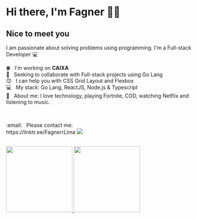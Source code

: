 # Hi there, I'm Fagner 👋🏻

## Nice to meet you
I am passionate about solving problems using programming.
I'm a Full-stack Developer :computer:

 :four_leaf_clover: &nbsp; I'm working on **CAIXA**
 <br/> :purple_heart: &nbsp; Seeking to collaborate with Full-stack projects using Go Lang
 <br/> :blush: &nbsp; I can help you with CSS Grid Layout and Flexbox
 <br/> :computer: &nbsp; My stack: Go Lang, ReactJS, Node.js & Typescript
 <br/> 💬  &nbsp; About me: I love technology, playing Fortnite, COD, watching Netflix and listening to music.
 
##
 
<div> 
<br/> :email: &nbsp; Please contact me:
<br/>
https://linktr.ee/FagnerrLima
  <a href="https://instagram.com/fagnerrlima" target="_blank"><img src="https://img.shields.io/badge/-Instagram-%23E4405F?style=for-the-badge&logo=instagram&logoColor=white" target="_blank"></a>

 
</div>

##

 <div>
  <a href="https://github.com/nagref">
  <img height="180em" src="https://github-readme-stats.vercel.app/api?username=nagref&show_icons=true&theme=dark&include_all_commits=true&count_private=true"/>
  <img height="180em" src="https://github-readme-stats.vercel.app/api/top-langs/?username=nagref&layout=compact&langs_count=16&theme=dark"/>
<div>

  
  
